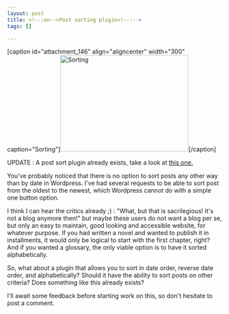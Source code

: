 ```yaml
--- 
layout: post
title: <!--:en-->Post sorting plugin<!--:-->
tags: []

---
```

<!--:en-->[caption id="attachment_146" align="aligncenter" width="300" caption="Sorting"]<a href="http://www.flickr.com/photos/storm-crypt/326228715/"><img class="size-medium wp-image-146" title="Sorting" src="http://cdn.jfoucher.com/uploads/2009/06/sorting-300x225.jpg" alt="Sorting" width="300" height="225" /></a>[/caption]

UPDATE : A post sort plugin already exists, take a look at <a href="http://wordpress.org/extend/plugins/wp-smart-sort/">this one.</a>

You've probably noticed that there is no option to sort posts any other way than by date in Wordpress. I've had several requests to be able to sort post from the oldest to the newest, which Wordpress cannot do with a simple one button option.

I think I can hear the critics already ;) : "What, but that is sacrilegious! It's not a blog anymore then!" but maybe these users do not want a blog per se, but only an easy to maintain, good looking and accessible website, for whatever purpose. If you had written a novel and wanted to publish it in installments, it would only be logical to start with the first chapter, right? And if you wanted a glossary, the only viable option is to have it sorted alphabetically.

So, what about a plugin that allows you to sort in date order, reverse date order, and alphabetically? Should it have the ability to sort posts on other criteria? Does something like this already exists?

I'll await some feedback before starting work on this, so don't hesitate to post a comment.<!--:-->

